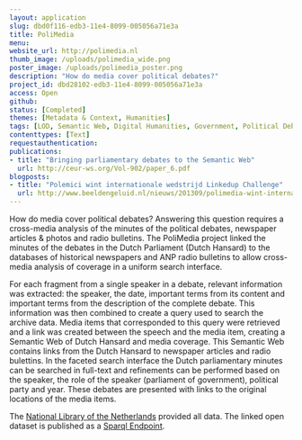 ```yaml
---
layout: application
slug: dbd0f116-edb3-11e4-8099-005056a71e3a
title: PoliMedia
menu: 
website_url: http://polimedia.nl
thumb_image: /uploads/polimedia_wide.png
poster_image: /uploads/polimedia_poster.png
description: "How do media cover political debates?"
project_id: dbd28102-edb3-11e4-8099-005056a71e3a
access: Open
github: 
status: [Completed]
themes: [Metadata & Context, Humanities]
tags: [LOD, Semantic Web, Digital Humanities, Government, Political Debates]
contenttypes: [Text]
requestauthentication: 
publications: 
- title: "Bringing parliamentary debates to the Semantic Web"
  url: http://ceur-ws.org/Vol-902/paper_6.pdf
blogposts: 
- title: "Polemici wint internationale wedstrijd Linkedup Challenge"
  url: http://www.beeldengeluid.nl/nieuws/201309/polimedia-wint-internationale-wedstrijd-linkedup-challenge
---
```


How do media cover political debates? Answering this question requires a cross-media analysis of the minutes of the political debates, newspaper articles & photos and radio bulletins. The PoliMedia project linked the minutes of the debates in the Dutch Parliament (Dutch Hansard) to the databases of historical newspapers and ANP radio bulletins to allow cross-media analysis of coverage in a uniform search interface. 

For each fragment from a single speaker in a debate, relevant information was extracted: the speaker, the date, important terms from its content and important terms from the description of the complete debate. This information was then combined to create a query used to search the archive data. Media items that corresponded to this query were retrieved and a link was created between the speech and the media item, creating a Semantic Web of Dutch Hansard and media coverage. This Semantic Web contains links from the Dutch Hansard to newspaper articles and radio bulettins. In the faceted search interface the Dutch parliamentary minutes can be searched in full-text and refinements can be performed based on the speaker, the role of the speaker (parliament of government), political party and year. These debates are presented with links to the original locations of the media items. 

The [National Library of the Netherlands](http://www.kb.nl/en) provided all data. The linked open dataset is published as a [Sparql Endpoint](http://data.polimedia.nl).
